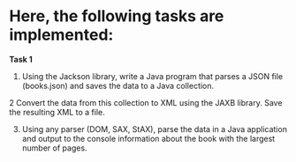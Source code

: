# Here, the following tasks are implemented:


**Task 1**

1. Using the Jackson library, write a Java program that parses a JSON file (books.json) and saves the data to a Java collection.
   
2 Convert the data from this collection to XML using the JAXB library. Save the resulting XML to a file.
   
3. Using any parser (DOM, SAX, StAX), parse the data in a Java application and output to the console information about the book with the largest number of pages.
